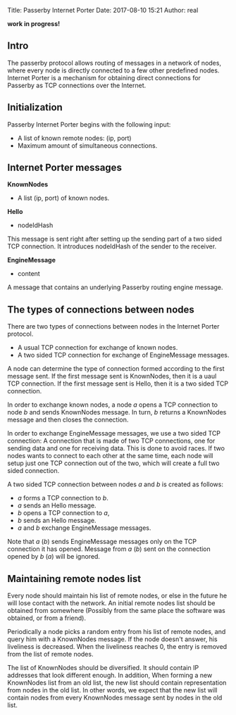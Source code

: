 Title: Passerby Internet Porter
Date: 2017-08-10 15:21
Author: real

**work in progress!**

## Intro

The passerby protocol allows routing of messages in a network of nodes, where
every node is directly connected to a few other predefined nodes.
Internet Porter is a mechanism for obtaining direct connections for Passerby
as TCP connections over the Internet.

## Initialization

Passerby Internet Porter begins with the following input:

- A list of known remote nodes: (ip, port)
- Maximum amount of simultaneous connections.

## Internet Porter messages

**KnownNodes**

- A list (ip, port) of known nodes.


**Hello**

- nodeIdHash

This message is sent right after setting up the sending part of a two sided TCP
connection. It introduces nodeIdHash of the sender to the receiver.

**EngineMessage**

- content

A message that contains an underlying Passerby routing engine message.


## The types of connections between nodes

There are two types of connections between nodes in the Internet Porter
protocol.

- A usual TCP connection for exchange of known nodes.
- A two sided TCP connection for exchange of EngineMessage messages.

A node can determine the type of connection formed according to the first
message sent. If the first message sent is KnownNodes, then it is a uaul TCP
connection. If the first message sent is Hello, then it is a two sided TCP
connection.

In order to exchange known nodes, a node $a$ opens a TCP connection to node $b$
and sends KnownNodes message. In turn, $b$ returns a KnownNodes message and
then closes the connection.

In order to exchange EngineMessage messages, we use a two sided TCP
connection: A connection that is made of two TCP connections, one for sending
data and one for receiving data. This is done to avoid races.
If two nodes wants to connect to each other at the same time, each node will
setup just one TCP connection out of the two, which will create a full two
sided connection.

A two sided TCP connection between nodes $a$ and $b$ is created as follows:

- $a$ forms a TCP connection to $b$.
- $a$ sends an Hello message.
- $b$ opens a TCP connection to $a$,
- $b$ sends an Hello message.
- $a$ and $b$ exchange EngineMessage messages.

Note that $a$ ($b$) sends EngineMessage messages only on the TCP connection it
has opened. Message from $a$ ($b$) sent on the connection opened by $b$ ($a$)
will be ignored.


## Maintaining remote nodes list

Every node should maintain his list of remote nodes, or else in the future he
will lose contact with the network. An initial remote nodes list should be
obtained from somewhere (Possibly from the same place the software was
obtained, or from a friend).

Periodically a node picks a random entry from his list of remote nodes, and
query him with a KnownNodes message. If the node doesn't answer, his
liveliness is decreased. When the liveliness reaches $0$, the entry is removed
from the list of remote nodes.

The list of KnownNodes should be diversified. It should contain IP addresses
that look different enough. In addition, When forming a new KnownNodes
list from an old list, the new list should contain representation from nodes in
the old list. In other words, we expect that the new list will contain nodes
from every KnownNodes message sent by nodes in the old list.


